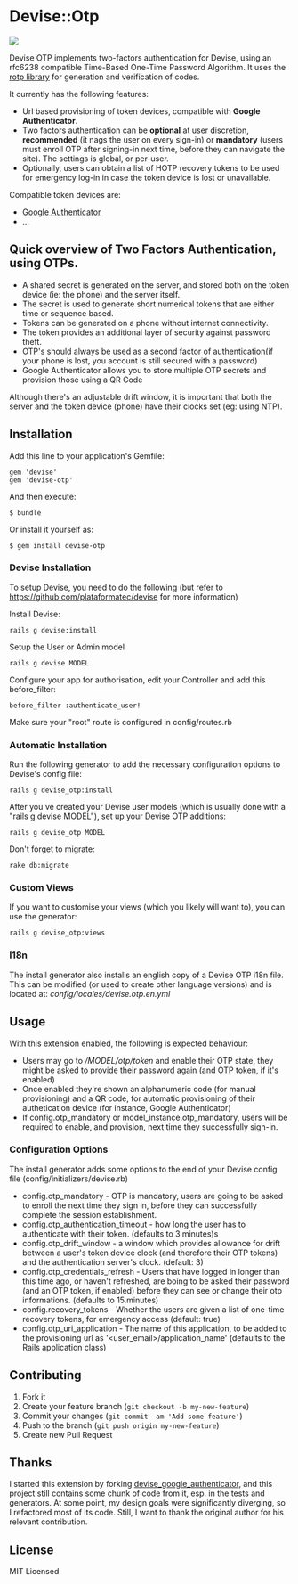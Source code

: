 # Devise::Otp
[<img src="https://travis-ci.org/wmlele/devise_otp.png"/>](http://travis-ci.org/wmlele/devise_otp)

Devise OTP implements two-factors authentication for Devise, using an rfc6238 compatible Time-Based One-Time Password Algorithm.
It uses the [rotp library](https://github.com/mdp/rotp) for generation and verification of codes.

It currently has the following features:

* Url based provisioning of token devices, compatible with **Google Authenticator**.
* Two factors authentication can be **optional** at user discretion, **recommended** (it nags the user on every sign-in) or **mandatory** (users must enroll OTP after signing-in next time, before they can navigate the site). The settings is global, or per-user.
* Optionally, users can obtain a list of HOTP recovery tokens to be used for emergency log-in in case the token device is lost or unavailable.

Compatible token devices are:

* [Google Authenticator](https://code.google.com/p/google-authenticator/)
* ...

## Quick overview of Two Factors Authentication, using OTPs.

* A shared secret is generated on the server, and stored both on the token device (ie: the phone) and the server itself.
* The secret is used to generate short numerical tokens that are either time or sequence based.
* Tokens can be generated on a phone without internet connectivity.
* The token provides an additional layer of security against password theft.
* OTP's should always be used as a second factor of authentication(if your phone is lost, you account is still secured with a password)
* Google Authenticator allows you to store multiple OTP secrets and provision those using a QR Code

Although there's an adjustable drift window, it is important that both the server and the token device (phone) have their clocks set (eg: using NTP).


## Installation

Add this line to your application's Gemfile:

    gem 'devise'
    gem 'devise-otp'

And then execute:

    $ bundle

Or install it yourself as:

    $ gem install devise-otp


### Devise Installation

To setup Devise, you need to do the following (but refer to https://github.com/plataformatec/devise for more information)

Install Devise:

    rails g devise:install

Setup the User or Admin model

    rails g devise MODEL

Configure your app for authorisation, edit your Controller and add this before_filter:

    before_filter :authenticate_user!

Make sure your "root" route is configured in config/routes.rb

### Automatic Installation

Run the following generator to add the necessary configuration options to Devise's config file:

    rails g devise_otp:install

After you've created your Devise user models (which is usually done with a "rails g devise MODEL"), set up your Devise OTP additions:

    rails g devise_otp MODEL

Don't forget to migrate:

    rake db:migrate

### Custom Views

If you want to customise your views (which you likely will want to), you can use the generator:

    rails g devise_otp:views

### I18n

The install generator also installs an english copy of a Devise OTP i18n file. This can be modified (or used to create other language versions) and is located at: _config/locales/devise.otp.en.yml_


## Usage

With this extension enabled, the following is expected behaviour:

* Users may go to _/MODEL/otp/token_ and enable their OTP state, they might be asked to provide their password again (and OTP token, if it's enabled)
* Once enabled they're shown an alphanumeric code (for manual provisioning) and a QR code, for automatic provisioning of their authetication device (for instance, Google Authenticator)
* If config.otp_mandatory or model_instance.otp_mandatory, users will be required to enable, and provision, next time they successfully sign-in.


### Configuration Options

The install generator adds some options to the end of your Devise config file (config/initializers/devise.rb)

* config.otp_mandatory - OTP is mandatory, users are going to be asked to enroll the next time they sign in, before they can successfully complete the session establishment.
* config.otp_authentication_timeout - how long the user has to authenticate with their token. (defaults to 3.minutes)s
* config.otp_drift_window - a window which provides allowance for drift between a user's token device clock (and therefore their OTP tokens) and the authentication server's clock. (default: 3)
* config.otp_credentials_refresh - Users that have logged in longer than this time ago, or haven't refreshed, are boing to be asked their password (and an OTP token, if enabled) before they can see or change their otp informations. (defaults to 15.minutes)
* config.recovery_tokens - Whether the users are given a list of one-time recovery tokens, for emergency access (default: true)
* config.otp_uri_application - The name of this application, to be added to the provisioning url as '<user_email>/application_name' (defaults to the Rails application class)

## Contributing

1. Fork it
2. Create your feature branch (`git checkout -b my-new-feature`)
3. Commit your changes (`git commit -am 'Add some feature'`)
4. Push to the branch (`git push origin my-new-feature`)
5. Create new Pull Request

## Thanks

I started this extension by forking [devise_google_authenticator](https://github.com/AsteriskLabs/devise_google_authenticator), and this project still contains some chunk of code from it, esp. in the tests and generators.
At some point, my design goals were significantly diverging, so I refactored most of its code. Still, I want to thank the original author for his relevant contribution.

## License

MIT Licensed
